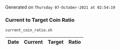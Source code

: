 Generated on `Thursday 07-October-2021 at 02:54:19`

### Current to Target Coin Ratio
`current_coin_ratio.sh`

Date|Current|Target|Ratio
---|---|---|---
